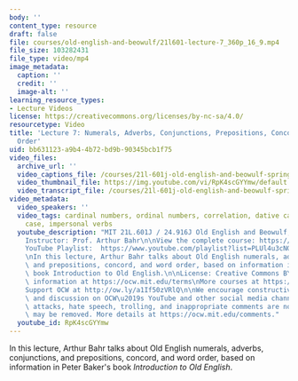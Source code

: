 ```yaml
---
body: ''
content_type: resource
draft: false
file: courses/old-english-and-beowulf/21l601-lecture-7_360p_16_9.mp4
file_size: 103282431
file_type: video/mp4
image_metadata:
  caption: ''
  credit: ''
  image-alt: ''
learning_resource_types:
- Lecture Videos
license: https://creativecommons.org/licenses/by-nc-sa/4.0/
resourcetype: Video
title: 'Lecture 7: Numerals, Adverbs, Conjunctions, Prepositions, Concord, and Word
  Order'
uid: bb631123-a9b4-4b72-bd9b-90345bcb1f75
video_files:
  archive_url: ''
  video_captions_file: /courses/21l-601j-old-english-and-beowulf-spring-2023/1CYSGfDbTuzH_QI_H0S_8C5oWTW5sNY_5_transcript.webvtt
  video_thumbnail_file: https://img.youtube.com/vi/RpK4scGYYmw/default.jpg
  video_transcript_file: /courses/21l-601j-old-english-and-beowulf-spring-2023/1CYSGfDbTuzH_QI_H0S_8C5oWTW5sNY_5_transcript.pdf
video_metadata:
  video_speakers: ''
  video_tags: cardinal numbers, ordinal numbers, correlation, dative case, accusative
    case, impersonal verbs
  youtube_description: "MIT 21L.601J / 24.916J Old English and Beowulf, Spring 2023\n\
    Instructor: Prof. Arthur Bahr\n\nView the complete course: https://ocw.mit.edu/courses/21l-601j-old-english-and-beowulf-spring-2023/\n\
    YouTube Playlist:  https://www.youtube.com/playlist?list=PLUl4u3cNGP61XcBw73jdcpNO-pju-mFtw\n\
    \nIn this lecture, Arthur Bahr talks about Old English numerals, adverbs, conjunctions,\
    \ and prepositions, concord, and word order, based on information in Peter Baker's\
    \ book Introduction to Old English.\n\nLicense: Creative Commons BY-NC-SA\nMore\
    \ information at https://ocw.mit.edu/terms\nMore courses at https://ocw.mit.edu\n\
    Support OCW at http://ow.ly/a1If50zVRlQ\n\nWe encourage constructive comments\
    \ and discussion on OCW\u2019s YouTube and other social media channels. Personal\
    \ attacks, hate speech, trolling, and inappropriate comments are not allowed and\
    \ may be removed. More details at https://ocw.mit.edu/comments."
  youtube_id: RpK4scGYYmw
---
```

In this lecture, Arthur Bahr talks about Old English numerals, adverbs, conjunctions, and prepositions, concord, and word order, based on information in Peter Baker's book *Introduction to Old English*.